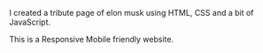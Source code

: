 I created a tribute page of elon musk using HTML, CSS and a bit of JavaScript.

This is a Responsive Mobile friendly website.
